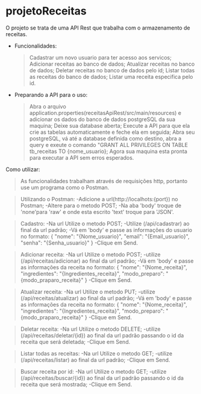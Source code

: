 # projetoReceitas
O projeto se trata de uma API Rest que trabalha com o armazenamento de receitas.

- Funcionalidades:
  >Cadastrar um novo usuario para ter acesso aos servicos;
  >Adicionar receitas ao banco de dados;
  >Atualizar receitas no banco de dados;
  >Deletar receitas no banco de dados pelo id;
  >Listar todas as receitas do banco de dados;
  >Listar uma receita especifica pelo id.

- Preparando a API para o uso:
  >Abra o arquivo application.properties(receitasApiRest/src/main/resources) e adicionar os dados do banco de dados postgreSQL da sua maquina;
  >Deixe sua database aberta;
  >Execute a API para que ela crie as tabelas automaticamente e feche ela em seguida;
  >Abra seu postgreSQL, vá até a database definida como destino, abra a query e exeute o comando "GRANT ALL PRIVILEGES ON TABLE tb_receitas TO {nome_usuario};
  >Agora sua maquina esta pronta para executar a API sem erros esperados.

Como utilizar:
>As funcionalidades trabalham através de requisições http, portanto use um programa como o Postman.
  
>Utilizando o Postman:
  -Adicione a url(http://localhots:{port}) no Postman;
  -Altere para o metodo POST;
  -Na aba 'body' troque de 'none'para 'raw' e onde esta escrito 'text' troque para 'JSON'.
    
>Cadastro:
  -Na url Utilize o metodo POST;
  -Utilize (/api/cadastrar) ao final da url padrão;
  -Vá em 'body' e passe as informações do usuario no formato:
      {
        "nome": "{Nome_usuario}",
        "email": "{Email_usuario}",
        "senha": "{Senha_usuario}"
      }
  -Clique em Send.
    
>Adicionar receita:
  -Na url Utilize o metodo POST;
  -utilize (/api/receitas/adicionar) ao final da url padrão;
  -Vá em 'body' e passe as informações da receita no formato:
      {
        "nome": "{Nome_receita}",
        "ingredientes": "{Ingredientes_receita}",
        "modo_preparo": "{modo_praparo_receita}"
      }
   -Clique em Send.
      
>Atualizar receita:
  -Na url Utilize o metodo PUT;
  -utilize (/api/receitas/atualizar) ao final da url padrão;
  -Vá em 'body' e passe as informações da receita no formato:
      {
        "nome": "{Nome_receita}",
        "ingredientes": "{Ingredientes_receita}",
        "modo_preparo": "{modo_praparo_receita}"
      }
  -Clique em Send.
      
>Deletar receita:
  -Na url Utilize o metodo DELETE;
  -utilize (/api/receitas/deletar/{id}) ao final da url padrão passando o id da receita que será deletada;
  -Clique em Send.
    
>Listar todas as receitas:
  -Na url Utilize o metodo GET;
  -utilize (/api/receitas/listar) ao final da url padrão;
  -Clique em Send.
    
>Buscar receita por id:
  -Na url Utilize o metodo GET;
  -utilize (/api/receitas/buscar/{id}) ao final da url padrão passando o id da receita que será mostrada;
  -Clique em Send.
